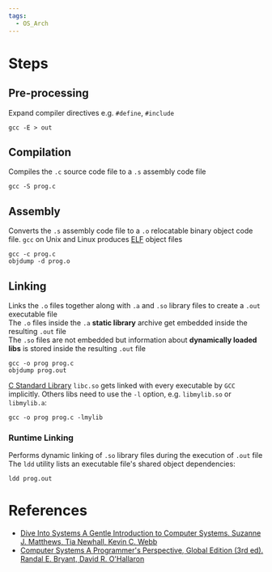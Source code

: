```yaml
---
tags:
  - OS_Arch
---
```


# Steps



## Pre-processing

Expand compiler directives e.g. `#define`, `#include`

``` shell
gcc -E > out
```

## Compilation

Compiles the `.c` source code file to a `.s` assembly code file

```shell
gcc -S prog.c
```

## Assembly

Converts the `.s` assembly code file to a `.o` relocatable binary object code file. `gcc` on Unix and Linux produces [ELF](https://en.wikipedia.org/wiki/Executable_and_Linkable_Format) object files

```shell
gcc -c prog.c
objdump -d prog.o
```

## Linking

Links the `.o` files together along with `.a` and `.so` library files to create a `.out` executable file  
The `.o` files inside the `.a` **static library** archive get embedded inside the resulting `.out` file  
The `.so` files are not embedded but information about **dynamically loaded libs** is stored inside the resulting `.out` file

``` shell
gcc -o prog prog.c
objdump prog.out
```

[C Standard Library](C%20Standard%20Library.md) `libc.so` gets linked with every executable by `GCC` implicitly. Others libs need to use the `-l` option, e.g. `libmylib.so` or `libmylib.a`:

``` shell
gcc -o prog prog.c -lmylib
```

### Runtime Linking

Performs dynamic linking of `.so` library files during the execution of `.out` file  
The `ldd` utility lists an executable file's shared object dependencies:

``` shell
ldd prog.out
```

# References

- [Dive Into Systems A Gentle Introduction to Computer Systems. Suzanne J. Matthews, Tia Newhall, Kevin C. Webb](References.md#Dive%20Into%20Systems%20A%20Gentle%20Introduction%20to%20Computer%20Systems.%20Suzanne%20J.%20Matthews,%20Tia%20Newhall,%20Kevin%20C.%20Webb)
- [Computer Systems A Programmer's Perspective, Global Edition (3rd ed). Randal E. Bryant, David R. O'Hallaron](References.md#Computer%20Systems%20A%20Programmer's%20Perspective,%20Global%20Edition%20(3rd%20ed).%20Randal%20E.%20Bryant,%20David%20R.%20O'Hallaron)
